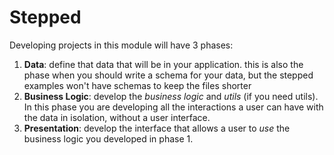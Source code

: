 # Stepped

Developing projects in this module will have 3 phases:

1. **Data**: define that data that will be in your application. this is also the phase when you should write a schema for your data, but the stepped examples won't have schemas to keep the files shorter
2. **Business Logic**: develop the _business logic_ and _utils_ (if you need utils). In this phase you are developing all the interactions a user can have with the data in isolation, without a user interface.
3. **Presentation**: develop the interface that allows a user to _use_ the business logic you developed in phase 1.
